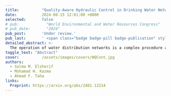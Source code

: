 ```yaml
---
title:          "Quality-Aware Hydraulic Control in Drinking Water Networks via Controllability Proxies"
date:           2024-08-15 12:01:00 +0800
selected:       false
# pub:            "World Environmental and Water Resources Congress"
# pub_date:       "2024"
pub_post:       'Under review.'
pub_last:       ' <span class="badge badge-pill badge-publication" style="background-color: #de893e; color: white;">Conference Paper</span>'
detailed_abstract: >-
  The operation of water distribution networks is a complex procedure aimed at efficiently delivering consumers with adequate water quantity while ensuring its safe quality. An added challenge is the dependency of the water quality dynamics on the system's hydraulics, which influences the performance of the water quality controller. Prior research has addressed either solving the optimum operational hydraulic setting problem or regulating the water quality dynamics as separate problems. Additionally, there have been efforts to couple these two problems and solve one compact problem resulting in trade-offs between the contradictory objectives. In contrast, this paper takes a novel approach by examining the water quality dependency on the hydraulics from a control-theoretic standpoint. More specifically, we explore the influence of accountability for water quality controllability improvement when addressing the pump scheduling problem. We examine its effects on the cumulative cost of the interconnected systems as well as the subsequent performance of the water quality controller. To achieve this, we develop a framework that incorporates different controllability metrics within the operational hydraulic optimization problem; its aim is attaining an adequate level of water quality control across the system. We assess the aforementioned aspects' performance on various scaled networks with a wide range of numerical scenarios.
toggle_text: "Abstract"
cover:          /assets/images/covers/WQCont.jpg
authors:
  - Salma M. Elsherif
  - Mohamad H. Kazma
  - Ahmad F. Taha
links:
  Preprint: https://arxiv.org/abs/2401.12214
---
```

